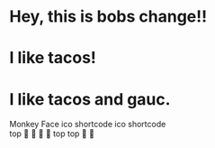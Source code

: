 
<h1>Hey, this is bobs change!!</h2>

# I like tacos!

# I like tacos and gauc.

Monkey Face
ico	shortcode	ico	shortcode	
top	🙈	:see_no_evil:	🙉	:hear_no_evil:	top
top	🙊	:speak_no_evil: